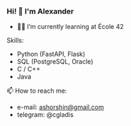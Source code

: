### Hi! 👋 I'm Alexander

- 👨‍🎓 I’m currently learning at École 42

Skills:
- Python (FastAPI, Flask)
- SQL (PostgreSQL, Oracle)
- С / С++
- Java

📫 How to reach me:
  - e-mail: ashorshin@gmail.com
  - telegram: @cgladis

<!--
**cgladis/cgladis** is a ✨ _special_ ✨ repository because its `README.md` (this file) appears on your GitHub profile.

Here are some ideas to get you started:

- 🔭 I’m currently working on ...
- 🌱 I’m currently learning ...
- 👯 I’m looking to collaborate on ...
- 🤔 I’m looking for help with ...
- 💬 Ask me about ...
- 😄 Pronouns: ...
- ⚡ Fun fact: ...
-->
